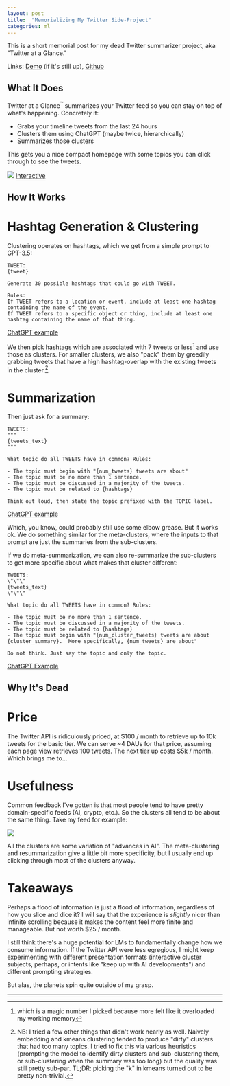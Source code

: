 ```yaml
---
layout: post
title:  "Memorializing My Twitter Side-Project"
categories: ml
---
```

This is a short memorial post for my dead Twitter summarizer project, aka "Twitter at a Glance."

Links: <a href="http://twitter.mitchgordon.me">Demo</a> (if it's still up), <a href="https://github.com/mitchellgordon95/TwitterSummary" target="_blank">Github</a>

## What It Does

Twitter at a Glance<sup>&trade;</sup> summarizes your Twitter feed so you can stay on top of what's happening. Concretely it:

- Grabs your timeline tweets from the last 24 hours
- Clusters them using ChatGPT (maybe twice, hierarchically)
- Summarizes those clusters

This gets you a nice compact homepage with some topics you can click through to see the tweets.

<img src="{{'/assets/taag_demo.png' | relative_url }}">
<a href="{{'/taag_demo.html' | relative_url }}">Interactive</a>

## How It Works

# Hashtag Generation & Clustering

Clustering operates on hashtags, which we get from a simple prompt to GPT-3.5:

```
TWEET:
{tweet}

Generate 30 possible hashtags that could go with TWEET.

Rules:
If TWEET refers to a location or event, include at least one hashtag containing the name of the event.
If TWEET refers to a specific object or thing, include at least one hashtag containing the name of that thing.
```
<a href="https://chat.openai.com/share/957c094d-0849-416c-b49a-51b4ce57db72">ChatGPT example</a>

We then pick hashtags which are associated with 7 tweets or less[^2] and use those as clusters. For smaller clusters, we also "pack" them by greedily grabbing tweets that have a high hashtag-overlap with the existing tweets in the cluster.[^1]

[^2]: which is a magic number I picked because more felt like it overloaded my working memory

[^1]: NB: I tried a few other things that didn't work nearly as well. Naively embedding and kmeans clustering tended to produce "dirty" clusters that had too many topics. I tried to fix this via various heuristics (prompting the model to identify dirty clusters and sub-clustering them, or sub-clustering when the summary was too long) but the quality was still pretty sub-par. TL;DR: picking the "k" in kmeans turned out to be pretty non-trivial.

# Summarization

Then just ask for a summary:

```
TWEETS:
"""
{tweets_text}
"""

What topic do all TWEETS have in common? Rules:

- The topic must begin with "{num_tweets} tweets are about"
- The topic must be no more than 1 sentence.
- The topic must be discussed in a majority of the tweets.
- The topic must be related to {hashtags}

Think out loud, then state the topic prefixed with the TOPIC label.
```
<a href="https://chat.openai.com/share/98892dd4-d6aa-45d1-9ef2-9bfade0793a7">ChatGPT example</a>

Which, you know, could probably still use some elbow grease. But it works ok. We do something similar for the meta-clusters, where the inputs to that prompt are just the summaries from the sub-clusters.

If we do meta-summarization, we can also re-summarize the sub-clusters to get more specific about what makes that cluster different:

```
TWEETS:
\"\"\"
{tweets_text}
\"\"\"

What topic do all TWEETS have in common? Rules:

- The topic must be no more than 1 sentence.
- The topic must be discussed in a majority of the tweets.
- The topic must be related to {hashtags}
- The topic must begin with "{num_cluster_tweets} tweets are about {cluster_summary}.  More specifically, {num_tweets} are about"

Do not think. Just say the topic and only the topic.
```
<a href="https://chat.openai.com/share/af0f95ff-3e3e-42e9-8cc1-9ff617e92f87">ChatGPT Example</a>

## Why It's Dead

# Price

The Twitter API is ridiculously priced, at $100 / month to retrieve up to 10k tweets for the basic tier. We can serve ~4 DAUs for that price, assuming each page view retrieves 100 tweets. The next tier up costs $5k / month. Which brings me to...

# Usefulness

Common feedback I've gotten is that most people tend to have pretty domain-specific feeds (AI, crypto, etc.). So the clusters all tend to be about the same thing. Take my feed for example:

<img src="{{'/assets/taag_mitchg.png' | relative_url }}">

All the clusters are some variation of "advances in AI". The meta-clustering and resummarization give a little bit more specificity, but I usually end up clicking through most of the clusters anyway.

# Takeaways

Perhaps a flood of information is just a flood of information, regardless of how you slice and dice it? I will say that the experience is _slightly_ nicer than infinite scrolling because it makes the content feel more finite and manageable. But not worth $25 / month.

I still think there's a huge potential for LMs to fundamentally change how we consume information. If the Twitter API were less egregious, I might keep experimenting with different presentation formats (interactive cluster subjects, perhaps, or intents like "keep up with AI developments") and different prompting strategies.

But alas, the planets spin quite outside of my grasp.

------
